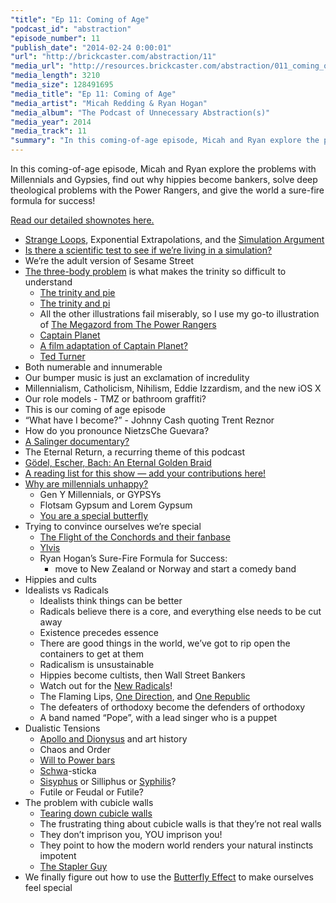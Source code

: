 ```yaml
---
"title": "Ep 11: Coming of Age"
"podcast_id": "abstraction"
"episode_number": 11
"publish_date": "2014-02-24 0:00:01"
"url": "http://brickcaster.com/abstraction/11"
"media_url": "http://resources.brickcaster.com/abstraction/011_coming_of_age.mp3"
"media_length": 3210
"media_size": 128491695
"media_title": "Ep 11: Coming of Age"
"media_artist": "Micah Redding & Ryan Hogan"
"media_album": "The Podcast of Unnecessary Abstraction(s)"
"media_year": 2014
"media_track": 11
"summary": "In this coming-of-age episode, Micah and Ryan explore the problems with Millennials and Gypsies, find out why hippies become bankers, solve deep theological problems with the Power Rangers, and give the world a sure-fire formula for success!"
---
```

In this coming-of-age episode, Micah and Ryan explore the problems with Millennials and Gypsies, find out why hippies become bankers, solve deep theological problems with the Power Rangers, and give the world a sure-fire formula for success!

[Read our detailed shownotes here.](http://brickcaster.com/abstraction/11)

- [Strange Loops](http://www.amazon.com/Am-Strange-Loop-Douglas-Hofstadter-ebook/dp/B004PYDBS0/), Exponential Extrapolations, and the [Simulation Argument](http://www.simulation-argument.com/)
- [Is there a scientific test to see if we’re living in a simulation?](http://www.kurzweilai.net/do-we-live-in-a-computer-simulation-how-to-test-the-idea)
- We’re the adult version of Sesame Street
- [The three-body problem](http://en.wikipedia.org/wiki/Three-body_problem) is what makes the trinity so difficult to understand
	- [The trinity and pie](http://answers.yahoo.com/question/index?qid=20130712054515AAxFwf8)
	- [The trinity and pi](http://www.imdb.com/title/tt0138704/)
	- All the other illustrations fail miserably, so I use my go-to illustration of [The Megazord from The Power Rangers](http://powerrangers.wikia.com/wiki/Megazord)
	- [Captain Planet](http://en.wikipedia.org/wiki/Captain_Planet_and_the_Planeteers)
	- [A film adaptation of Captain Planet?](http://www.hollywoodreporter.com/heat-vision/captain-planet-planeteers-movie-works-576490)
	- [Ted Turner](http://www.tedturner.com/)
- Both numerable and innumerable
- Our bumper music is just an exclamation of incredulity
- Millennialism, Catholicism, Nihilism, Eddie Izzardism, and the new iOS X
- Our role models - TMZ or bathroom graffiti?
- This is our coming of age episode
- “What have I become?” - Johnny Cash quoting Trent Reznor
- How do you pronounce NietzsChe Guevara?
- [A Salinger documentary?](http://www.imdb.com/title/tt1596753/)
- The Eternal Return, a recurring theme of this podcast
- [Gödel, Escher, Bach: An Eternal Golden Braid](http://www.amazon.com/G%C3%B6del-Escher-Bach-Eternal-Golden/dp/0465026567)
- [A reading list for this show — add your contributions here!](https://docs.google.com/document/d/1dhC85QifU9AJri_OVKkBnbPDX7vnmKzS999S5iA3QG0/edit?usp=sharing)
- [Why are millennials unhappy?](http://www.huffingtonpost.com/wait-but-why/generation-y-unhappy_b_3930620.html)
	- Gen Y Millennials, or GYPSYs
	- Flotsam Gypsum and Lorem Gypsum
	- [You are a special butterfly](http://www.youtube.com/watch?v=4X2AvfSTi6Q)
- Trying to convince ourselves we’re special
	- [The Flight of the Conchords and their fanbase](http://www.youtube.com/watch?v=JdeJRKxZZNY)
	- [Ylvis](http://www.youtube.com/watch?v=mbyzgeee2mg)
	- Ryan Hogan’s Sure-Fire Formula for Success:
		- move to New Zealand or Norway and start a comedy band
- Hippies and cults
- Idealists vs Radicals
	- Idealists think things can be better
	- Radicals believe there is a core, and everything else needs to be cut away
	- Existence precedes essence
	- There are good things in the world, we’ve got to rip open the containers to get at them
	- Radicalism is unsustainable
	- Hippies become cultists, then Wall Street Bankers
	- Watch out for the [New Radicals](http://www.youtube.com/watch?v=cPAEFnVZVOs)!
	- The Flaming Lips, [One Direction](http://latimesblogs.latimes.com/music_blog/2012/03/one-direction-a-primer-for-adults.html), and [One Republic](http://onerepublic.com/)
	- The defeaters of orthodoxy become the defenders of orthodoxy
	- A band named “Pope”, with a lead singer who is a puppet
- Dualistic Tensions
	- [Apollo and Dionysus](http://en.wikipedia.org/wiki/Apollonian_and_Dionysian) and art history
	- Chaos and Order
	- [Will to Power bars](http://www.philosophersguild.com/Will-to-Power-Bar.html)
	- [Schwa](http://en.wikipedia.org/wiki/Schwa)-sticka
	- [Sisyphus](http://www.mythweb.com/encyc/entries/sisyphus.html) or Silliphus or [Syphilis](http://www.cdc.gov/std/syphilis/stdfact-syphilis.htm)?
	- Futile or Feudal or Futile?
- The problem with cubicle walls
	- [Tearing down cubicle walls](http://www.youtube.com/watch?v=wNai8OYhdxA)
	- The frustrating thing about cubicle walls is that they’re not real walls
	- They don’t imprison you, YOU imprison you!
	- They point to how the modern world renders your natural instincts impotent
	- [The Stapler Guy](http://www.youtube.com/watch?v=uVD3KPUnKHk)
- We finally figure out how to use the [Butterfly Effect](http://www.youtube.com/watch?v=B8_dgqfPXFg) to make ourselves feel special
